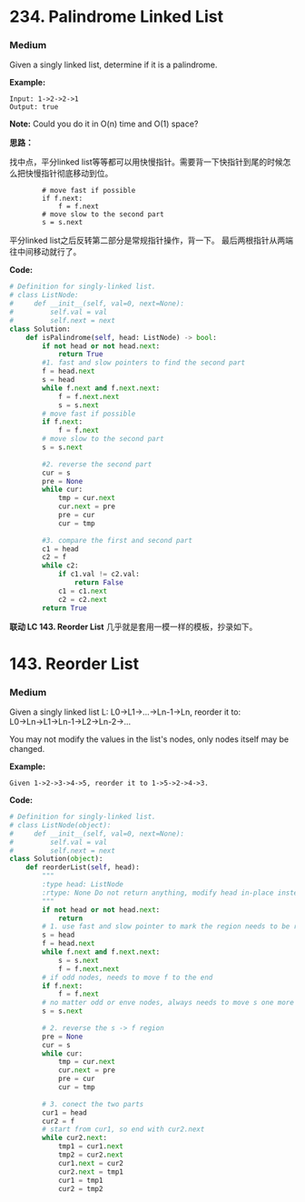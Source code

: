# 234. Palindrome Linked List
### Medium

Given a singly linked list, determine if it is a palindrome.

**Example:**

```
Input: 1->2->2->1
Output: true
```

**Note:**
Could you do it in O(n) time and O(1) space?

**思路：**

找中点，平分linked list等等都可以用快慢指针。需要背一下快指针到尾的时候怎么把快慢指针彻底移动到位。
```
        # move fast if possible
        if f.next:
            f = f.next
        # move slow to the second part
        s = s.next
```
平分linked list之后反转第二部分是常规指针操作，背一下。
最后两根指针从两端往中间移动就行了。

**Code:**
```python
# Definition for singly-linked list.
# class ListNode:
#     def __init__(self, val=0, next=None):
#         self.val = val
#         self.next = next
class Solution:
    def isPalindrome(self, head: ListNode) -> bool:
        if not head or not head.next:
            return True
        #1. fast and slow pointers to find the second part
        f = head.next
        s = head
        while f.next and f.next.next:
            f = f.next.next
            s = s.next
        # move fast if possible
        if f.next:
            f = f.next
        # move slow to the second part
        s = s.next
        
        #2. reverse the second part
        cur = s
        pre = None
        while cur:
            tmp = cur.next
            cur.next = pre
            pre = cur
            cur = tmp
        
        #3. compare the first and second part
        c1 = head
        c2 = f
        while c2:
            if c1.val != c2.val:
                return False
            c1 = c1.next
            c2 = c2.next
        return True
```

**联动 LC 143. Reorder List**
几乎就是套用一模一样的模板，抄录如下。

# 143. Reorder List
### Medium

Given a singly linked list L: L0→L1→…→Ln-1→Ln,
reorder it to: L0→Ln→L1→Ln-1→L2→Ln-2→…

You may not modify the values in the list's nodes, only nodes itself may be changed.

**Example:**

```
Given 1->2->3->4->5, reorder it to 1->5->2->4->3.
```

**Code:**
```python
# Definition for singly-linked list.
# class ListNode(object):
#     def __init__(self, val=0, next=None):
#         self.val = val
#         self.next = next
class Solution(object):
    def reorderList(self, head):
        """
        :type head: ListNode
        :rtype: None Do not return anything, modify head in-place instead.
        """
        if not head or not head.next:
            return
        # 1. use fast and slow pointer to mark the region needs to be reversed
        s = head
        f = head.next
        while f.next and f.next.next:
            s = s.next
            f = f.next.next
        # if odd nodes, needs to move f to the end
        if f.next:
            f = f.next
        # no matter odd or enve nodes, always needs to move s one more step
        s = s.next
        
        # 2. reverse the s -> f region
        pre = None
        cur = s
        while cur:
            tmp = cur.next
            cur.next = pre
            pre = cur
            cur = tmp
            
        # 3. conect the two parts
        cur1 = head
        cur2 = f
        # start from cur1, so end with cur2.next
        while cur2.next:
            tmp1 = cur1.next
            tmp2 = cur2.next
            cur1.next = cur2
            cur2.next = tmp1
            cur1 = tmp1
            cur2 = tmp2
```
